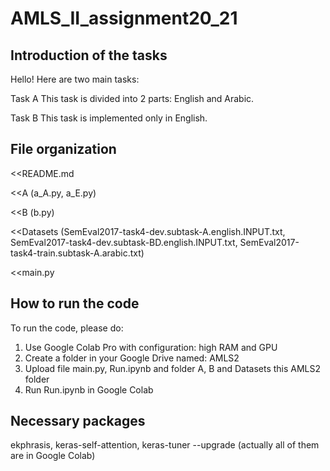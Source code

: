 # AMLS_II_assignment20_21

## Introduction of the tasks
Hello! Here are two main tasks: 

Task A
This task is divided into 2 parts: English and Arabic.

Task B
This task is implemented only in English.

## File organization

<<README.md

<<A (a_A.py, a_E.py)

<<B (b.py)

<<Datasets (SemEval2017-task4-dev.subtask-A.english.INPUT.txt, SemEval2017-task4-dev.subtask-BD.english.INPUT.txt, SemEval2017-task4-train.subtask-A.arabic.txt)

<<main.py

## How to run the code
To run the code, please do:
1. Use Google Colab Pro with configuration: high RAM and GPU
2. Create a folder in your Google Drive named: AMLS2
3. Upload file main.py, Run.ipynb and folder A, B and Datasets this AMLS2 folder
4. Run Run.ipynb in Google Colab

## Necessary packages
ekphrasis, keras-self-attention, keras-tuner --upgrade (actually all of them are in Google Colab)
